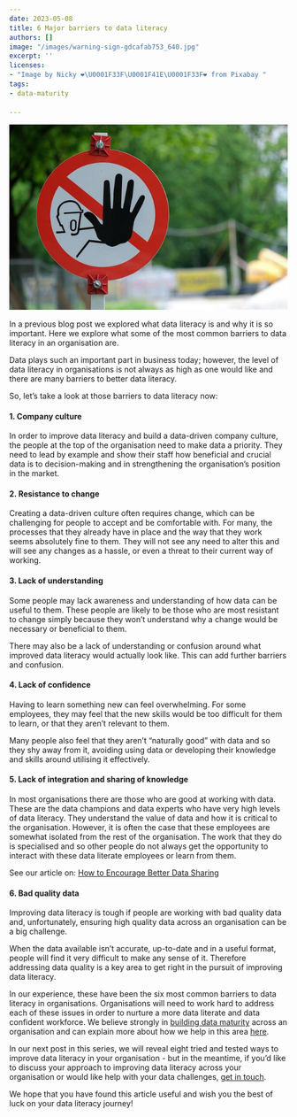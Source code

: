 ```yaml
---
date: 2023-05-08
title: 6 Major barriers to data literacy
authors: []
image: "/images/warning-sign-gdcafab753_640.jpg"
excerpt: ''
licenses:
- "Image by Nicky ❤️\U0001F33F\U0001F41E\U0001F33F❤️ from Pixabay "
tags:
- data-maturity

---
```

![](/images/warning-sign-gdcafab753_640.jpg)

In a previous blog post we explored what data literacy is and why it is so important. Here we explore what some of the most common barriers to data literacy in an organisation are.

Data plays such an important part in business today; however, the level of data literacy in organisations is not always as high as one would like and there are many barriers to better data literacy.

So, let’s take a look at those barriers to data literacy now:

#### 1. Company culture

In order to improve data literacy and build a data-driven company culture, the people at the top of the organisation need to make data a priority. They need to lead by example and show their staff how beneficial and crucial data is to decision-making and in strengthening the organisation’s position in the market.

#### 2. Resistance to change

Creating a data-driven culture often requires change, which can be challenging for people to accept and be comfortable with. For many, the processes that they already have in place and the way that they work seems absolutely fine to them. They will not see any need to alter this and will see any changes as a hassle, or even a threat to their current way of working.

#### 3. Lack of understanding

Some people may lack awareness and understanding of how data can be useful to them. These people are likely to be those who are most resistant to change simply because they won’t understand why a change would be necessary or beneficial to them.

There may also be a lack of understanding or confusion around what improved data literacy would actually look like. This can add further barriers and confusion.

#### 4. Lack of confidence

Having to learn something new can feel overwhelming. For some employees, they may feel that the new skills would be too difficult for them to learn, or that they aren’t relevant to them.

Many people also feel that they aren’t “naturally good” with data and so they shy away from it, avoiding using data or developing their knowledge and skills around utilising it effectively.

#### 5. Lack of integration and sharing of knowledge

In most organisations there are those who are good at working with data. These are the data champions and data experts who have very high levels of data literacy. They understand the value of data and how it is critical to the organisation. However, it is often the case that these employees are somewhat isolated from the rest of the organisation. The work that they do is specialised and so other people do not always get the opportunity to interact with these data literate employees or learn from them.

See our article on: [How to Encourage Better Data Sharing]()

#### 6. Bad quality data

Improving data literacy is tough if people are working with bad quality data and, unfortunately, ensuring high quality data across an organisation can be a big challenge.

When the data available isn’t accurate, up-to-date and in a useful format, people will find it very difficult to make any sense of it. Therefore addressing data quality is a key area to get right in the pursuit of improving data literacy.

In our experience, these have been the six most common barriers to data literacy in organisations. Organisations will need to work hard to address each of these issues in order to nurture a more data literate and data confident workforce. We believe strongly in [building data maturity]() across an organisation and can explain more about how we help in this area [here]().

In our next post in this series, we will reveal eight tried and tested ways to improve data literacy in your organisation - but in the meantime, if you’d like to discuss your approach to improving data literacy across your organisation or would like help with your data challenges, [get in touch](https://www.register-dynamics.co.uk/blog/hello@register-dynamics.co.uk).

We hope that you have found this article useful and wish you the best of luck on your data literacy journey!